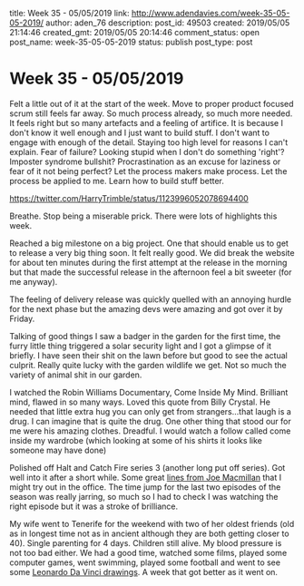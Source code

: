 title: Week 35 - 05/05/2019
link: http://www.adendavies.com/week-35-05-05-2019/
author: aden_76
description: 
post_id: 49503
created: 2019/05/05 21:14:46
created_gmt: 2019/05/05 20:14:46
comment_status: open
post_name: week-35-05-05-2019
status: publish
post_type: post

# Week 35 - 05/05/2019

Felt a little out of it at the start of the week. Move to proper product focused scrum still feels far away. So much process already, so much more needed. It feels right but so many artefacts and a feeling of artifice. It is because I don't know it well enough and I just want to build stuff. I don't want to engage with enough of the detail. Staying too high level for reasons I can't explain. Fear of failure? Looking stupid when I don't do something 'right'? Imposter syndrome bullshit? Procrastination as an excuse for laziness or fear of it not being perfect? Let the process makers make process. Let the process be applied to me. Learn how to build stuff better. 

https://twitter.com/HarryTrimble/status/1123996052078694400 

Breathe. Stop being a miserable prick. There were lots of highlights this week. 

Reached a big milestone on a big project. One that should enable us to get to release a very big thing soon. It felt really good. We did break the website for about ten minutes during the first attempt at the release in the morning but that made the successful release in the afternoon feel a bit sweeter (for me anyway). 

The feeling of delivery release was quickly quelled with an annoying hurdle for the next phase but the amazing devs were amazing and got over it by Friday. 

Talking of good things I saw a badger in the garden for the first time, the furry little thing triggered a solar security light and I got a glimpse of it briefly. I have seen their shit on the lawn before but good to see the actual culprit. Really quite lucky with the garden wildlife we get. Not so much the variety of animal shit in our garden. 

I watched the Robin Williams Documentary, Come Inside My Mind. Brilliant mind, flawed in so many ways. Loved this quote from Billy Crystal. He needed that little extra hug you can only get from strangers…that laugh is a drug. I can imagine that is quite the drug. One other thing that stood our for me were his amazing clothes. Dreadful. I would watch a follow called come inside my wardrobe (which looking at some of his shirts it looks like someone may have done)

Polished off Halt and Catch Fire series 3 (another long put off series). Got well into it after a short while. Some great [lines from Joe Macmillan](https://sunnydisposish.tumblr.com/post/149958865208/joe-i-am-the-product-macmillan-halt-and) that I might try out in the office. The time jump for the last two episodes of the season was really jarring, so much so I had to check I was watching the right episode but it was a stroke of brilliance. 

My wife went to Tenerife for the weekend with two of her oldest friends (old as in longest time not as in ancient although they are both getting closer to 40). Single parenting for 4 days. Children still alive. My blood pressure is not too bad either. We had a good time, watched some films, played some computer games, went swimming, played some football and went to see some [Leonardo Da Vinci drawings](https://www.instagram.com/p/BxF_4NgAIsz/). A week that got better as it went on.